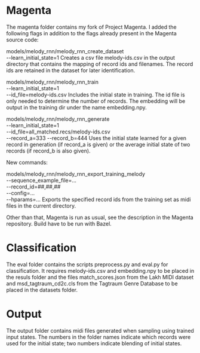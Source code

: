 # Magenta

The magenta folder contains my fork of Project Magenta. I added the following flags in addition to the flags already present in the Magenta source code:

models/melody_rnn/melody_rnn_create_dataset \
--learn_initial_state=1
Creates a csv file melody-ids.csv in the output directory that contains the mapping of record ids and filenames. The record ids are retained in the dataset for later identification.

models/melody_rnn/melody_rnn_train \
--learn_initial_state=1 \
--id_file=melody-ids.csv
Includes the initial state in training. The id file is only needed to determine the number of records.
The embedding will be output in the training dir under the name embedding.npy.

models/melody_rnn/melody_rnn_generate \
--learn_initial_state=1 \
--id_file=all_matched.recs/melody-ids.csv \
--record_a=333
--record_b=444
Uses the initial state learned for a given record in generation (if record_a is given) or the average initial state of two records (if record_b is also given).

New commands:

models/melody_rnn/melody_rnn_export_training_melody \
--sequence_example_file=... \
--record_id=##,##,## \
--config=... \
--hparams=...
Exports the specified record ids from the training set as midi files in the current directory.

Other than that, Magenta is run as usual, see the description in the Magenta repository. Build have to be run with Bazel.

# Classification

The eval folder contains the scripts preprocess.py and eval.py for classification. It requires melody-ids.csv and embedding.npy to be placed in the resuls folder and the files match_scores.json from the Lakh MIDI dataset and msd_tagtraum_cd2c.cls from the Tagtraum Genre Database to be placed in the datasets folder.


# Output

The output folder contains midi files generated when sampling using trained input states. The numbers in the folder names indicate which records were used for the initial state; two numbers indicate blending of initial states.